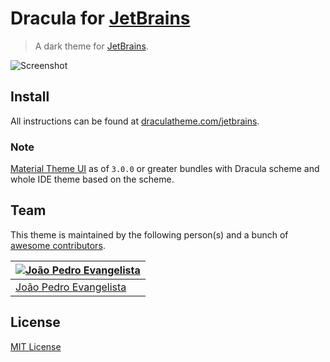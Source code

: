 # Dracula for [JetBrains](http://jetbrains.com)

> A dark theme for [JetBrains](http://jetbrains.com).

![Screenshot](https://draculatheme.com/assets/img/screenshots/jetbrains.png)

## Install

All instructions can be found at [draculatheme.com/jetbrains](https://draculatheme.com/jetbrains).

### Note

[Material Theme UI](https://plugins.jetbrains.com/plugin/8006-material-theme-ui) as of `3.0.0` or greater bundles with Dracula scheme and whole IDE theme based on the scheme.

## Team

This theme is maintained by the following person(s) and a bunch of [awesome contributors](https://github.com/dracula/jetbrains/graphs/contributors).

[![João Pedro Evangelista](https://avatars0.githubusercontent.com/u/5256711?v=3&s=70)](https://github.com/joaoevangelista) |
--- |
[João Pedro Evangelista](https://github.com/sleepiejohn) |

## License

[MIT License](./LICENSE)
